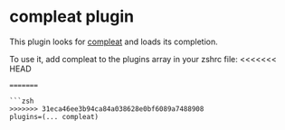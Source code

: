 # compleat plugin

This plugin looks for [compleat](https://github.com/mbrubeck/compleat) and loads its completion.

To use it, add compleat to the plugins array in your zshrc file:
<<<<<<< HEAD
```
=======

```zsh
>>>>>>> 31eca46ee3b94ca84a038628e0bf6089a7488908
plugins=(... compleat)
```
